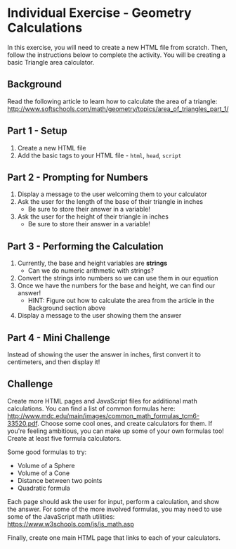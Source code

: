 # Individual Exercise - Geometry Calculations
In this exercise, you will need to create a new HTML file from scratch. Then, follow the instructions below to complete the activity. You will be creating a basic Triangle area calculator.

## Background
Read the following article to learn how to calculate the area of a triangle: http://www.softschools.com/math/geometry/topics/area_of_triangles_part_1/

## Part 1 - Setup
1. Create a new HTML file
1. Add the basic tags to your HTML file - `html`, `head`, `script`

## Part 2 - Prompting for Numbers
1. Display a message to the user welcoming them to your calculator
1. Ask the user for the length of the base of their triangle in inches
    - Be sure to store their answer in a variable!
1. Ask the user for the height of their triangle in inches
    - Be sure to store their answer in a variable!

## Part 3 - Performing the Calculation
1. Currently, the base and height variables are **strings**
    - Can we do numeric arithmetic with strings?
1. Convert the strings into numbers so we can use them in our equation
1. Once we have the numbers for the base and height, we can find our answer!
    - HINT: Figure out how to calculate the area from the article in the Background section above
1. Display a message to the user showing them the answer

## Part 4 - Mini Challenge
Instead of showing the user the answer in inches, first convert it to centimeters, and then display it!

## Challenge
Create more HTML pages and JavaScript files for additional math calculations. You can find a list of common formulas here: http://www.mdc.edu/main/images/common_math_formulas_tcm6-33520.pdf. Choose some cool ones, and create calculators for them. If you're feeling ambitious, you can make up some of your own formulas too! Create at least five formula calculators.

Some good formulas to try:
- Volume of a Sphere
- Volume of a Cone
- Distance between two points
- Quadratic formula

Each page should ask the user for input, perform a calculation, and show the answer. For some of the more involved formulas, you may need to use some of the JavaScript math utilities: https://www.w3schools.com/js/js_math.asp

Finally, create one main HTML page that links to each of your calculators.